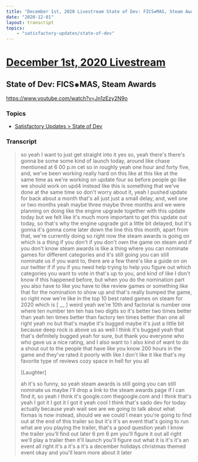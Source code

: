 ```yaml
---
title: "December 1st, 2020 Livestream State of Dev: FICS⁕MAS, Steam Awards"
date: "2020-12-01"
layout: transcript
topics:
    - "satisfactory-updates/state-of-dev"
---
```

# [December 1st, 2020 Livestream](../2020-12-01.md)
## State of Dev: FICS⁕MAS, Steam Awards
https://www.youtube.com/watch?v=Jn1zEzy2N9o

### Topics
* [Satisfactory Updates > State of Dev](../topics/satisfactory-updates/state-of-dev.md)

### Transcript

> so yeah I want to just get straight into it yes so, yeah there's there's gonna be some some kind of launch today, around like chase mentioned at 6 00 p.m cet so in roughly yeah one hour and forty five, and, we've been working really hard on this like at this like at the same time as we're working on update four so before people go like we should work on upd4 instead like this is something that we've done at the same time so don't worry about it, yeah I pushed update for back about a month that's all just just a small delay, and, well one or two months yeah maybe three maybe three months and we were planning on doing like the engine upgrade together with this update today but we felt like it's much more important to get this update out today, so that's why the engine upgrade got a little bit delayed, but it's gonna it's gonna come later down the line this this month, apart from that, we're currently doing so right now the steam awards is going on which is a thing if you don't if you don't own the game on steam and if you don't know steam awards is like a thing where you can nominate games for different categories and it's still going you can still nominate us if you want to, there are a few there's like a guide on on our twitter if if you if you need help trying to help you figure out which categories you want to vote in that's up to you, and kind of like I don't know if this happened before, but when you do the nomination part you also have to like you have to like review games or something like that for the nomination to show up and that's really bumped the game, so right now we're like in the top 10 best rated games on steam for 2020 which is [ __ ] weird yeah we're 10th and factorial is number one where ten number ten ten has two digits so it's better two times better than yeah ten times better than factory ten times better than one all right yeah no but that's maybe it's bugged maybe it's just a little bit because deep rock is above us as well I think it's bugged yeah that that's definitely bugged yeah for sure, but thank you everyone who who gave us a nice rating, and I also want to I also kind of want to do a shout out to the people that have like you know 200 hours in the game and they've rated it poorly with like I don't like it like that's my favorite type of reviews cozy space in hell for you all
>
> [Laughter]
>
> ah it's so funny, so yeah steam awards is still going you can still nominate us maybe I'll drop a link to the steam awards page if I can find it, so yeah I think it's google.com thegoogle.com and I think that's yeah I got it I got it I got it yeah cool I think that's sado dev for today actually because yeah wait see are we going to talk about what fixmas is now instead, should we we could I mean you're going to find out at the end of this trailer so but it's it's an event that's going to run what are you playing the trailer, that's a good question yeah I know the trailer you'll find out later 6 pm 6 pm you'll figure it out all right we'll play a trailer then it'll launch you'll figure out what it is it's it's an event all right it's a it's a it's a december holidays christmas themed event okay and you'll learn more about it later
